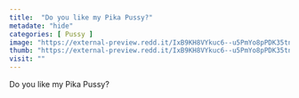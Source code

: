 ```yaml
---
title:  "Do you like my Pika Pussy?"
metadate: "hide"
categories: [ Pussy ]
image: "https://external-preview.redd.it/IxB9KH8VYkuc6--u5PmYo8pPDK35tndKTRficWV5hhY.jpg?auto=webp&s=8d3c96b2f255843f1ecf55ba0f833771b9c94643"
thumb: "https://external-preview.redd.it/IxB9KH8VYkuc6--u5PmYo8pPDK35tndKTRficWV5hhY.jpg?width=1080&crop=smart&auto=webp&s=9fe12762095025bc3df37b59159de4e9232d50d1"
visit: ""
---
```

Do you like my Pika Pussy?
